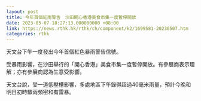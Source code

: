 ```yaml
---
layout: post
title: 今年首個紅雨警告　沙田開心香港美食市集一度暫停開放
date: 2023-05-07 18:27:13.000000000 +08:00
link: https://news.rthk.hk/rthk/ch/component/k2/1699581-20230507.htm
categories: rthk
---
```


天文台下午一度發出今年首個紅色暴雨警告信號。

受暴雨影響，在沙田舉行的「開心香港」美食市集一度暫停開放。有參展商表示理解；亦有參展商認為生意受影響。

天文台說，受一道低壓槽影響，多處地區下午錄得超過40毫米雨量，預計今晚和明日初時驟雨頻密和有雷暴。

